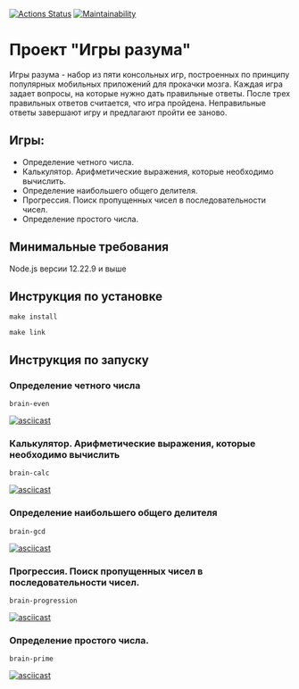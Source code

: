 [![Actions Status](https://github.com/AndreiZaikin/frontend-project-44/actions/workflows/hexlet-check.yml/badge.svg)](https://github.com/AndreiZaikin/frontend-project-44/actions)
[![Maintainability](https://api.codeclimate.com/v1/badges/a355141b19f5fdbc2672/maintainability)](https://codeclimate.com/github/AndreiZaikin/frontend-project-44/maintainability)
# Проект "Игры разума"
 Игры разума - набор из пяти консольных игр, построенных по принципу популярных мобильных приложений для прокачки мозга. Каждая игра задает вопросы, на которые нужно дать правильные ответы. После трех правильных ответов считается, что игра пройдена. Неправильные ответы завершают игру и предлагают пройти ее заново.
## Игры:
* Определение четного числа.
* Калькулятор. Арифметические выражения, которые необходимо вычислить.
* Определение наибольшего общего делителя.
* Прогрессия. Поиск пропущенных чисел в последовательности чисел.
* Определение простого числа.
## Минимальные требования
Node.js версии 12.22.9 и выше
## Инструкция по установке
```
make install
```
```
make link
```
## Инструкция по запуску

### Определение четного числа
```
brain-even
```
[![asciicast](https://asciinema.org/a/gBBOVLLzcPPgujDBdm07aIBtv.svg)](https://asciinema.org/a/gBBOVLLzcPPgujDBdm07aIBtv)

### Калькулятор. Арифметические выражения, которые необходимо вычислить
```
brain-calc
```
[![asciicast](https://asciinema.org/a/xpNlJr82GHfRYdetc0Zd1vWdj.svg)]([https://asciinema.org/a/xpNlJr82GHfRYdetc0Zd1vWdj)

### Определение наибольшего общего делителя
```
brain-gcd
```
[![asciicast](https://asciinema.org/a/phfGyAF0K9ybXgKolnhXXaNFV.svg)](https://asciinema.org/a/phfGyAF0K9ybXgKolnhXXaNFV)

### Прогрессия. Поиск пропущенных чисел в последовательности чисел.
```
brain-progression
```
[![asciicast](https://asciinema.org/a/MfGCjIYaIfHZytmtOt2OjE6WI.svg)](https://asciinema.org/a/MfGCjIYaIfHZytmtOt2OjE6WI)

### Определение простого числа.
```
brain-prime
```
[![asciicast](https://asciinema.org/a/6JKgTuXKIwBrhIw4npB5lwHfU.svg)](https://asciinema.org/a/6JKgTuXKIwBrhIw4npB5lwHfU)
